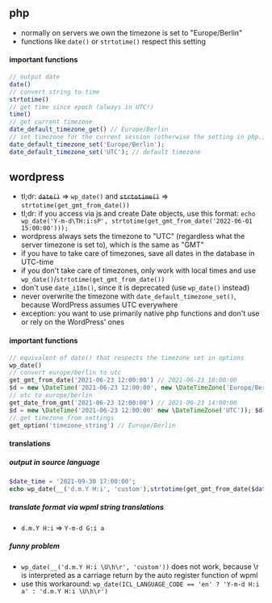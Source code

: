 ## php

- normally on servers we own the timezone is set to "Europe/Berlin"
- functions like `date()` or `strtotime()` respect this setting

#### important functions

```php
// output date
date()
// convert string to time
strtotime()
// get time since epoch (always in UTC!)
time()
// get current timezone
date_default_timezone_get() // Europe/Berlin
// set timezone for the current session (otherwise the setting in php.ini applies)
date_default_timezone_set('Europe/Berlin');
date_default_timezone_set('UTC'); // default timezone
```

## wordpress

- tl;dr: ~~`date()`~~ => `wp_date()` and ~~`strtotime()`~~ => `strtotime(get_gmt_from_date())`
- tl;dr: if you access via js and create Date objects, use this format: `echo wp_date('Y-m-d\TH:i:sP', strtotime(get_gmt_from_date('2022-06-01 15:00:00')));`
- wordpress always sets the timezone to "UTC" (regardless what the server timezone is set to), which is the same as "GMT"
- if you have to take care of timezones, save all dates in the database in UTC-time
- if you don't take care of timezones, only work with local times and use `wp_date()`/`strtotime(get_gmt_from_date())`
- don't use `date_i18n()`, since it is deprecated (use `wp_date()` instead)
- never overwrite the timezone with `date_default_timezone_set()`, because WordPress assumes UTC everywhere
- exception: you want to use primarily native php functions and don't use or rely on the WordPress' ones

#### important functions

```php
// equivalent of date() that respects the timezone set in options
wp_date()
// convert europe/berlin to utc
get_gmt_from_date('2021-06-23 12:00:00') // 2021-06-23 10:00:00
$d = new \DateTime('2021-06-23 12:00:00', new \DateTimeZone('Europe/Berlin')); $d->setTimeZone(new \DateTimeZone('UTC')); echo $d->format('Y-m-d H:i:s');
// utc to europe/berlin
get_date_from_gmt('2021-06-23 12:00:00') // 2021-06-23 14:00:00
$d = new \DateTime('2021-06-23 12:00:00' new \DateTimeZone('UTC')); $d->setTimeZone(new \DateTimeZone('Europe/Berlin')); echo $d->format('Y-m-d H:i:s');
// get timezone from settings
get_option('timezone_string') // Europe/Berlin
```

#### translations

##### output in source language

```php
$date_time = '2021-09-30 17:00:00';
echo wp_date(__('d.m.Y H:i', 'custom'),strtotime(get_gmt_from_date($date_time)));
```

##### translate format via wpml string translations

- `d.m.Y H:i` => `Y-m-d G:i a`

##### funny problem

- `wp_date(__('d.m.Y H:i \U\h\r', 'custom'))` does not work, because \r is interpreted as a carriage return by the auto register function of wpml
- use this workaround: `wp_date(ICL_LANGUAGE_CODE == 'en' ? 'Y-m-d H:i a' : 'd.m.Y H:i \U\h\r')`